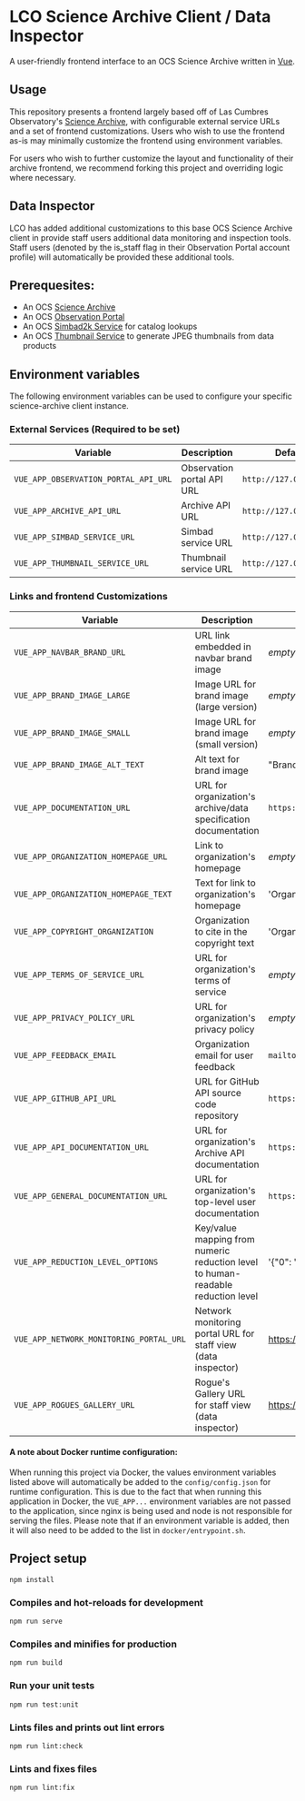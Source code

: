 # LCO Science Archive Client / Data Inspector

A user-friendly frontend interface to an OCS Science Archive written in [Vue](https://vuejs.org/).

## Usage

This repository presents a frontend largely based off of Las Cumbres Observatory's [Science Archive](https://archive.lco.global), with configurable external service URLs and a set of frontend customizations. Users who wish to use the frontend as-is may minimally customize the frontend using environment variables.

For users who wish to further customize the layout and functionality of their archive frontend, we recommend forking this project and overriding logic where necessary.

## Data Inspector

LCO has added additional customizations to this base OCS Science Archive client in provide staff users additional data monitoring and inspection tools. Staff users (denoted by the is_staff flag in their Observation Portal account profile) will automatically be provided these additional tools.

## Prerequesites:
* An OCS [Science Archive](https://github.com/observatorycontrolsystem/science-archive/)
* An OCS [Observation Portal](https://github.com/observatorycontrolsystem/observation-portal/)
* An OCS [Simbad2k Service](https://github.com/observatorycontrolsystem/simbad2k) for catalog lookups
* An OCS [Thumbnail Service](https://github.com/observatorycontrolsystem/thumbnail-service) to generate JPEG thumbnails from data products

## Environment variables

The following environment variables can be used to configure your specific science-archive client instance.

### External Services (**Required to be set**)
| Variable                              | Description                           | Default                 |
| ------------------------------------- | ------------------------------------- | ----------------------- |
| `VUE_APP_OBSERVATION_PORTAL_API_URL`  | Observation portal API URL            | `http://127.0.0.1:8000` |
| `VUE_APP_ARCHIVE_API_URL`             | Archive API URL                       | `http://127.0.0.1:9500` |
| `VUE_APP_SIMBAD_SERVICE_URL`          | Simbad service URL                    | `http://127.0.0.1:9800` |
| `VUE_APP_THUMBNAIL_SERVICE_URL`       | Thumbnail service URL                 | `http://127.0.0.1:8500` |
### Links and frontend Customizations
| Variable                              | Description                           | Default                 |
| ------------------------------------- | ------------------------------------- | ----------------------- |
| `VUE_APP_NAVBAR_BRAND_URL`            | URL link embedded in navbar brand image | _empty string_ |
| `VUE_APP_BRAND_IMAGE_LARGE`           | Image URL for brand image (large version) | _empty string_ |
| `VUE_APP_BRAND_IMAGE_SMALL`           | Image URL for brand image (small version) | _empty string_ |
| `VUE_APP_BRAND_IMAGE_ALT_TEXT`        | Alt text for brand image | "Brand Image"  |
| `VUE_APP_DOCUMENTATION_URL`           | URL for organization's archive/data specification documentation | `https://observatorycontrolsystem.github.io/integration/data_flow/` |
| `VUE_APP_ORGANIZATION_HOMEPAGE_URL`  | Link to organization's homepage | _empty string_ |
| `VUE_APP_ORGANIZATION_HOMEPAGE_TEXT`  | Text for link to organization's homepage | 'Organization Home' |
| `VUE_APP_COPYRIGHT_ORGANIZATION`      | Organization to cite in the copyright text | 'Organization' |
| `VUE_APP_TERMS_OF_SERVICE_URL`        | URL for organization's terms of service | _empty string_ |
| `VUE_APP_PRIVACY_POLICY_URL`          | URL for organization's privacy policy | _empty string_ |
| `VUE_APP_FEEDBACK_EMAIL`              | Organization email for user feedback | `mailto:support@organization.com`
| `VUE_APP_GITHUB_API_URL`              | URL for GitHub API source code repository | `https://github.com/observatorycontrolsystem/science-archive`
| `VUE_APP_API_DOCUMENTATION_URL`       | URL for organization's Archive API documentation | `https://observatorycontrolsystem.github.io/api/science_archive/`
| `VUE_APP_GENERAL_DOCUMENTATION_URL`   | URL for organization's top-level user documentation | `https://observatorycontrolsystem.github.io/`
| `VUE_APP_REDUCTION_LEVEL_OPTIONS`     | Key/value mapping from numeric reduction level to human-readable reduction level | '{"0": "Raw", "10": "Processed"}'
| `VUE_APP_NETWORK_MONITORING_PORTAL_URL`     | Network monitoring portal URL for staff view (data inspector) | https://sites.google.com/lco.global/docs/netmon
| `VUE_APP_ROGUES_GALLERY_URL`     | Rogue's Gallery URL for staff view (data inspector) | https://sites.google.com/lco.global/docs/netmon/heroes-and-rogues


#### A note about Docker runtime configuration:

When running this project via Docker, the values environment variables listed above will automatically be added to the `config/config.json` for runtime configuration. This is due to the fact that when running this application in Docker, the `VUE_APP...` environment variables are not passed to the application, since nginx is being used and node is not responsible for serving the files. Please note that if an environment variable is added, then it will also need to be added to the list in `docker/entrypoint.sh`.

## Project setup
```
npm install
```

### Compiles and hot-reloads for development
```
npm run serve
```

### Compiles and minifies for production
```
npm run build
```

### Run your unit tests
```
npm run test:unit
```

### Lints files and prints out lint errors
```
npm run lint:check
```

### Lints and fixes files
```
npm run lint:fix
```
